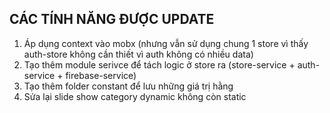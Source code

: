 ## CÁC TÍNH NĂNG ĐƯỢC UPDATE

1. Áp dụng context vào mobx (nhưng vẫn sử dụng chung 1 store vì thấy auth-store không cần thiết vì auth không có nhiều data)
2. Tạo thêm module serivce để tách logic ở store ra (store-service + auth-service + firebase-service)
3. Tạo thêm folder constant để lưu những giá trị hằng
4. Sửa lại slide show category dynamic không còn static
